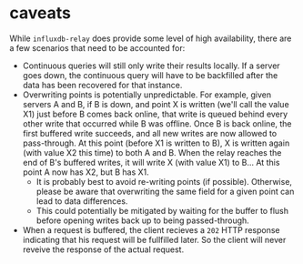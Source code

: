 # caveats

While `influxdb-relay` does provide some  level of high availability, there are
a few scenarios that need to be accounted for:

- Continuous queries  will still only write their results  locally. If a server
  goes down, the continuous query will have to be backfilled after the data has
  been recovered for that instance.
- Overwriting points is potentially unpredictable. For example, given servers A
  and B, if  B is down, and point  X is written (we'll call the  value X1) just
  before B  comes back online,  that write is  queued behind every  other write
  that occurred while B was offline. Once  B is back online, the first buffered
  write succeeds, and  all new writes are now allowed  to pass-through. At this
  point (before  X1 is written to  B), X is  written again (with value  X2 this
  time) to both A and B. When the relay reaches the end of B's buffered writes,
  it will write X (with value X1) to B... At this point A now has X2, but B has
  X1.
  - It  is probably best to  avoid re-writing points (if  possible). Otherwise,
    please be aware that overwriting the same  field for a given point can lead
    to data differences.
  - This  could potentially  be mitigated  by waiting for  the buffer  to flush
    before opening writes back up to being passed-through.
- When a request is buffered, the client recieves a `202` HTTP response
  indicating that his request will be fullfilled later. So the client will
  never reveive the response of the actual request.
